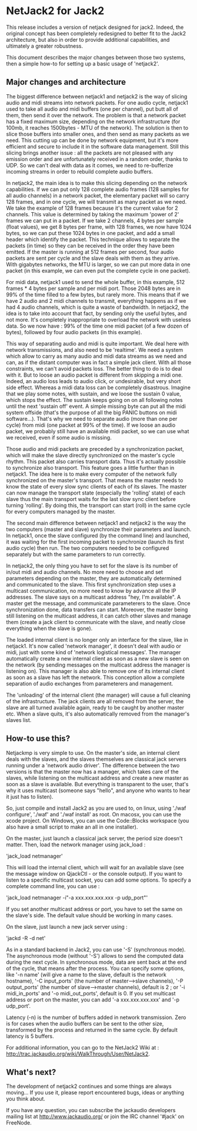 # NetJack2 for Jack2


This release includes a version of netjack designed for jack2. Indeed, the original concept has been completely redesigned to better fit to the Jack2 architecture, but also in order to provide additional capabilities, and ultimately a greater robustness.

This document describes the major changes between those two systems, then a simple how-to for setting up a basic usage of 'netjack2'.

## Major changes and architecture

The biggest difference between netjack1 and netjack2 is the way of slicing audio and midi streams into network packets. For one audio cycle, netjack1 used to take all audio and midi buffers (one per channel), put butt all of them, then send it over the network. The problem is that a network packet has a fixed maximum size, depending on the network infrastructure (for 100mb, it reaches 1500bytes - MTU of the network). The solution is then to slice those buffers into smaller ones, and then send as many packets as we need. This cutting up can be done by network equipment, but it's more efficient and secure to include it in the software data management. Still this slicing brings another issue : all the packets are not pleased with any emission order and are unfortunately received in a random order, thanks to UDP. So we can't deal with data as it comes, we need to re-bufferize incoming streams in order to rebuild complete audio buffers.

In netjack2, the main idea is to make this slicing depending on the network capabilities. If we can put only 128 complete audio frames (128 samples for all audio channels) in a network packet, the elementary packet will so carry 128 frames, and in one cycle, we will transmit as many packet as we need. We take the example of 128 frames because it's the current value for 2 channels. This value is determined by taking the maximum 'power of 2' frames we can put in a packet. If we take 2 channels, 4 bytes per sample (float values), we get 8 bytes per frame, with 128 frames, we now have 1024 bytes, so we can put these 1024 bytes in one packet, and add a small header which identify the packet. This technique allows to separate the packets (in time) so they can be received in the order they have been emitted. If the master is running at 512 frames per second, four audio packets are sent per cycle and the slave deals with them as they arrive. With gigabytes networks, the MTU is larger, so we can put more data in one packet (in this example, we can even put the complete cycle in one packet).

For midi data, netjack1 used to send the whole buffer, in this example, 512 frames * 4 bytes per sample and per midi port. Those 2048 bytes are in 99% of the time filled to a few bytes, but rarely more. This means that if we have 2 audio and 2 midi channels to transmit, everything happens as if we had 4 audio channels, which is quite a waste of bandwidth. In netjack2, the idea is to take into account that fact, by sending only the useful bytes, and not more. It's completely inappropriate to overload the network with useless data. So we now have : 99% of the time one midi packet (of a few dozen of bytes), followed by four audio packets (in this example).

This way of separating audio and midi is quite important. We deal here with network transmissions, and also need to be 'realtime'. We need a system which allow to carry as many audio and midi data streams as we need and can, as if the distant computer was in fact a simple jack client. With all those constraints, we can't avoid packets loss. The better thing to do is to deal with it. But to loose an audio packet is different from skipping a midi one. Indeed, an audio loss leads to audio click, or undesirable, but very short side effect. Whereas a midi data loss can be completely disastrous. Imagine that we play some notes, with sustain, and we loose the sustain 0 value, which stops the effect. The sustain keeps going on on all following notes until the next 'sustain off' event. A simple missing byte can put all the midi system offside (that's the purpose of all the big PANIC buttons on midi software...). That's why we need to separate audio (more than one per cycle) from midi (one packet at 99% of the time). If we loose an audio packet, we probably still have an available midi packet, so we can use what we received, even if some audio is missing.

Those audio and midi packets are preceded by a synchronization packet, which will make the slave directly synchronized on the master's cycle rhythm. This packet also carries transport data. Thus it's actually possible to synchronize also transport. This feature goes a little further than in netjack1. The idea here is to make every computer of the network fully synchronized on the master's transport. That means the master needs to know the state of every slow sync clients of each of its slaves. The master can now manage the transport state (especially the 'rolling' state) of each slave thus the main transport waits for the last slow sync client before turning 'rolling'. By doing this, the transport can start (roll) in the same cycle for every computers managed by the master.


The second main difference between netjack1 and netjack2 is the way the two computers (master and slave) synchronize their parameters and launch. In netjack1, once the slave configured (by the command line) and launched, it was waiting for the first incoming packet to synchronize (launch its first audio cycle) then run. The two computers needed to be configured separately but with the same parameters to run correctly.

In netjack2, the only thing you have to set for the slave is its number of in/out midi and audio channels. No more need to choose and set parameters depending on the master, they are automatically determined and communicated to the slave. This first synchronization step uses a multicast communication, no more need to know by advance all the IP addresses. The slave says on a multicast address "hey, I'm available". A master get the message, and communicate parameterers to the slave. Once synchronization done, data transfers can start. Moreover, the master being still listening on the multicast address, it can catch other slaves and manage them (create a jack client to communicate with the slave, and neatly close everything when the slave is gone).

The loaded internal client is no longer only an interface for the slave, like in netjack1. It's now called 'network manager', it doesn't deal with audio or midi, just with some kind of 'network logistical messages'. The manager automatically create a new internal client as soon as a new slave is seen on the network (by sending messages on the multicast address the manager is listening on). This manager is also able to remove one of its internal client as soon as a slave has left the network. This conception allow a complete separation of audio exchanges from parameterers and management.

The 'unloading' of the internal client (the manager) will cause a full cleaning of the infrastructure. The jack clients are all removed from the server, the slave are all turned available again, ready to be caught by another master etc. When a slave quits, it's also automatically removed from the manager's slaves list.

## How-to use this?

Netjackmp is very simple to use. On the master's side, an internal client deals with the slaves, and the slaves themselves are classical jack servers running under a 'network audio driver'. The difference between the two versions is that the master now has a manager, which takes care of the slaves, while listening on the multicast address and create a new master as soon as a slave is available. But everything is transparent to the user, that's why it uses multicast (someone says "hello", and anyone who wants to hear it just has to listen).

So, just compile and install Jack2 as you are used to, on linux, using './waf configure', './waf' and './waf install' as root. On macosx, you can use the xcode project. On Windows, you can use the Code::Blocks workspace (you also have a small script to make an all in one installer).

On the master, just launch a classical jack server, the period size doesn't matter. Then, load the network manager using jack_load :

'jack_load netmanager'

This will load the internal client, which will wait for an available slave (see the message window on QjackCtl - or the console output). If you want to listen to a specific multicast socket, you can add some options. To specify a complete command line, you can use :

'jack_load netmanager -i"-a xxx.xxx.xxx.xxx -p udp_port"'

If you set another multicast address or port, you have to set the same on the slave's side. The default value should be working in many cases.

On the slave, just launch a new jack server using :

'jackd -R -d net'

As in a standard backend in Jack2, you can use '-S' (synchronous mode). The asynchronous mode (without '-S') allows to send the computed data during the next cycle. In synchronous mode, data are sent back at the end of the cycle, that means after the process. You can specify some options, like '-n name' (will give a name to the slave, default is the network hostname), '-C input_ports' (the number of master-->slave channels), '-P output_ports' (the number of slave-->master channels), default is 2 ; or '-i midi_in_ports' and '-o midi_out_ports', default is 0. If you set multicast address or port on the master, you can add '-a xxx.xxx.xxx.xxx' and '-p udp_port'.

Latency (-n) is the number of buffers added in network transmission. Zero is for cases when the audio buffers can be sent to the other size, transformed by the process and returned in the same cycle. By default latency is 5 buffers.

For additional information, you can go to the NetJack2 Wiki at : http://trac.jackaudio.org/wiki/WalkThrough/User/NetJack2.

## What's next?

The development of netjack2 continues and some things are always moving... If you use it, please report encountered bugs, ideas or anything you think about.

If you have any question, you can subscribe the jackaudio developers mailing list at http://www.jackaudio.org/ or join the IRC channel '#jack' on FreeNode.
